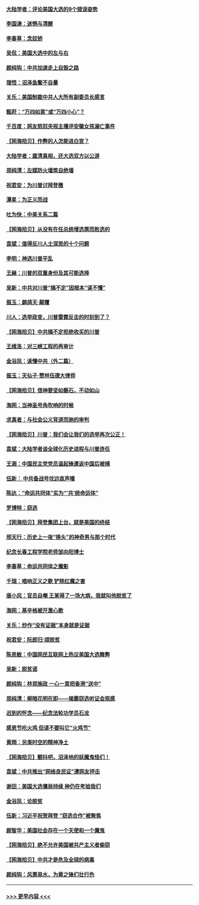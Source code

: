 #### [大陆学者：评论美国大选的9个错误姿势](../pages/nsc993/n12609586.md?t=12101402) 
#### [李国涛：迷惘与清醒](../pages/nsc993/n12607532.md?t=12101402) 
#### [李春草：念奴娇](../pages/nsc993/n12607083.md?t=12101402) 
#### [吴侃：美国大选中的左与右](../pages/nsc993/n12607054.md?t=12101402) 
#### [颜纯钩：中共加速走上自毁之路](../pages/nsc993/n12606473.md?t=12101402) 
#### [理悟：沼泽鱼鳖不自量](../pages/nsc993/n12606454.md?t=12101402) 
#### [关乐：美国制裁中共人大所有副委员长感言](../pages/nsc993/n12606442.md?t=12101402) 
#### [甄莳：“万四如意”或“万四小心”？](../pages/nsc993/n12606091.md?t=12101402) 
#### [千百度：网友怒怼央视主播评安徽女孩溺亡事件](../pages/nsc993/n12605370.md?t=12101402) 
#### [【网海拾贝】作弊的人怎能进白宫？](../pages/nsc993/n12603546.md?t=12101402) 
#### [大陆学者：厘清真相，还大选双方以公道](../pages/nsc993/n12603475.md?t=12101402) 
#### [郑纯清：左媒防火墙筑自绝墙](../pages/nsc993/n12602226.md?t=12101402) 
#### [祝君安：为川普讨拜登檄](../pages/nsc993/n12602199.md?t=12101402) 
#### [潭星：为正义而战](../pages/nsc993/n12600926.md?t=12101402) 
#### [吐为快：中美关系二篇](../pages/nsc993/n12600908.md?t=12101402) 
#### [【网海拾贝】从没有在任总统增选票而败选的](../pages/nsc993/n12600435.md?t=12101402) 
#### [袁斌：值得反川人士深思的十个问题](../pages/nsc993/n12600332.md?t=12101402) 
#### [李明：神选川普平乱](../pages/nsc993/n12599751.md?t=12101402) 
#### [王赫：川普的双重身份及其可能选择](../pages/nsc993/n12599723.md?t=12101402) 
#### [吴新：中共对川普“搞不定”因根本“读不懂”](../pages/nsc993/n12599502.md?t=12101402) 
#### [振玉：鹧鸪天‧颠覆](../pages/nsc993/n12599494.md?t=12101402) 
#### [川人：选举政变，川普雷霆反击的时刻到了？](../pages/nsc993/n12599291.md?t=12101402) 
#### [【网海拾贝】中共搞不定拒绝收买的川普](../pages/nsc993/n12598955.md?t=12101402) 
#### [王维洛：对三峡工程的再审计](../pages/nsc993/n12598436.md?t=12101402) 
#### [金浴凤：读懂中共（外二篇）](../pages/nsc993/n12597943.md?t=12101402) 
#### [振玉：天仙子‧赞林伍德大律师](../pages/nsc993/n12597929.md?t=12101402) 
#### [【网海拾贝】信神要坚如磐石，不动如山](../pages/nsc993/n12597901.md?t=12101402) 
#### [海网：当神圣号角吹响的时候](../pages/nsc993/n12595891.md?t=12101402) 
#### [求真者：与社会公义背道而驰的审判](../pages/nsc993/n12595868.md?t=12101402) 
#### [【网海拾贝】川普：我们会让我们的选举再次公正！](../pages/nsc993/n12594930.md?t=12101402) 
#### [袁斌：大陆学者谈全球化历史进程与川普连任](../pages/nsc993/n12594690.md?t=12101402) 
#### [王涵：中国民主党党员温起锋遣返中国后被捕](../pages/nsc993/n12594540.md?t=12101402) 
#### [伍新： 中共备战号坟边哀声嚎](../pages/nsc993/n12593086.md?t=12101402) 
#### [陈达：“命运共同体”实为“‘共’统命运体”](../pages/nsc993/n12590865.md?t=12101402) 
#### [罗博特：窃选](../pages/nsc993/n12590619.md?t=12101402) 
#### [【网海拾贝】拜登集团上台，就是美国的终结](../pages/nsc993/n12589725.md?t=12101402) 
#### [邢天行：历史上一夜“换头”的神奇男与那个时代](../pages/nsc993/n12589424.md?t=12101402) 
#### [纪念长春工程学院老师邹向阳博士](../pages/nsc993/n12585390.md?t=12101402) 
#### [李春草：命运共同体之魔影](../pages/nsc993/n12585026.md?t=12101402) 
#### [千瑞：唱响正义之歌 铲除红魔之害](../pages/nsc993/n12585002.md?t=12101402) 
#### [唐小风：官员自嘲 王某得了一场大病，我就叫他脱贫了](../pages/nsc993/n12584981.md?t=12101402) 
#### [海网：基辛格被开激心歌](../pages/nsc993/n12584946.md?t=12101402) 
#### [关乐：炒作“没有证据”本身就是证据](../pages/nsc993/n12583146.md?t=12101402) 
#### [祝君安：阮郎归‧颂脱贫](../pages/nsc993/n12583119.md?t=12101402) 
#### [陈思敏：中国网民互联网上热议美国大选舞弊](../pages/nsc993/n12582845.md?t=12101402) 
#### [吴新：脱贫谣](../pages/nsc993/n12580839.md?t=12101402) 
#### [颜纯钩：林郑施政 一心一意把香港“送中”](../pages/nsc993/n12580805.md?t=12101402) 
#### [郑纯清：柳暗花明在即——揭露窃选听证会观感](../pages/nsc993/n12580795.md?t=12101402) 
#### [迟到的怀念——纪念法轮功学员石龙](../pages/nsc993/n12580245.md?t=12101402) 
#### [感恩节吃火鸡  但请不要叫它“火鸡节”](../pages/nsc993/n12580252.md?t=12101402) 
#### [黄翔：另类时空的精神净土](../pages/nsc993/n12578638.md?t=12101402) 
#### [【网海拾贝】颤抖吧，沼泽地的妖魔鬼怪们！](../pages/nsc993/n12578552.md?t=12101402) 
#### [袁斌：中共推出“网络良民证”遭网友抨击](../pages/nsc993/n12578511.md?t=12101402) 
#### [谢田：美国大选僵局持续 神仍在考验我们](../pages/nsc993/n12577432.md?t=12101402) 
#### [金浴凤：论脱贫](../pages/nsc993/n12576386.md?t=12101402) 
#### [伍新：习近平祝贺拜登 “窃选合作”被聚焦](../pages/nsc993/n12576358.md?t=12101402) 
#### [颜智华：美国社会存在一个天使和一个魔鬼](../pages/nsc993/n12574299.md?t=12101402) 
#### [【网海拾贝】绝不允许美国被共产主义者偷窃](../pages/nsc993/n12573396.md?t=12101402) 
#### [【网海拾贝】中共才是危及全球的病毒](../pages/nsc993/n12571204.md?t=12101402) 
#### [颜纯钩：风萧易水，为黄之锋们壮行色](../pages/nsc993/n12571487.md?t=12101402) 

----
#### [ >>> 更早内容 <<< ](../indexes/nsc993-earlier.md)

